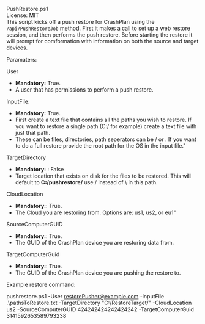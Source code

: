 PushRestore.ps1  
License: MIT  
This script kicks off a push restore for CrashPlan using the `/api/PushRestoreJob` method. First it makes a call to set up a web restore session, and then performs the push restore. Before starting the restore it will prompt for comformation with information on both the source and target devices.  
  
Paramaters:  
  
User  
- **Mandatory:** True.  
- A user that has permissions to perform a push restore.  

InputFile:  
- **Mandatory:**  True.  
- First create a text file that contains all the paths you wish to restore. If you want to restore a single path (C:/ for example) create a text file with just that path.  
- These can be files, directories, path seperators can be / or \. If you want to do a full restore provide the root path for the OS in the input file."  

TargetDirectory  
- **Mandatory:** : False  
- Target location that exists on disk for the files to be restored. This will default to **C:/pushrestore/** use / instead of \ in this path.  

CloudLocation  
- **Mandatory:**: True.  
- The Cloud you are restoring from. Options are: us1, us2, or eu1"  

SourceComputerGUID  
- **Mandatory:**: True.  
- The GUID of the CrashPlan device you are restoring data from.  

TargetComputerGuid  
- **Mandatory:**: True.  
- The GUID of the CrashPlan device you are pushing the restore to.  
  
Example restore command:  
  
pushrestore.ps1 -User restorePusher@example.com -inputFile .\pathsToRestore.txt -TargetDirectory "C:/RestoreTarget/" -CloudLocation us2 -SourceComputerGUID 424242424242424242 -TargetComputerGuid 3141592653589793238  



